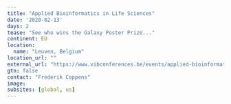 ```yaml
---
title: "Applied Bioinformatics in Life Sciences"
date: '2020-02-13'
days: 2
tease: "See who wins the Galaxy Poster Prize..."
continent: EU
location:
  name: "Leuven, Belgium"
location_url: ""
external_url: "https://www.vibconferences.be/events/applied-bioinformatics-in-life-sciences-3rd-edition"
gtn: false
contact: "Frederik Coppens"
image: 
subsites: [global, us]
---
```

